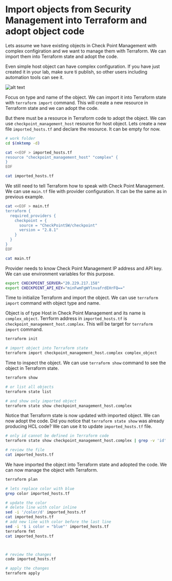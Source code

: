 # Import objects from Security Management into Terraform and adopt object code

Lets assume we have existing objects in Check Point Management with complex configiration and we want to manage them with Terraform. We can import them into Terraform state and adopt the code.

Even simple host object can have complex configuration. If you have just created it in your lab, make sure ti publish, so other users including automation tools can see it.

![alt text](../img/complex_object.png)

Focus on type and name of the object. We can import it into Terraform state with `terraform import` command. This will create a new resource in Terraform state and we can adopt the code.

But there must be a resource in Terraform code to adopt the object. We can use `checkpoint_management_host` resource for host object. Lets create a new file `imported_hosts.tf` and declare the resource. It can be empty for now.

```bash
# work folder
cd $(mktemp -d)

cat <<EOF > imported_hosts.tf
resource "checkpoint_management_host" "complex" {
}
EOF

cat imported_hosts.tf
```

We still need to tell Terraform how to speak with Check Point Management. We can use `main.tf` file with provider configuration. It can be the same as in previous example.

```bash
cat <<EOF > main.tf
terraform {
  required_providers {
    checkpoint = {
      source = "CheckPointSW/checkpoint"
      version = "2.8.1"
    }
  }
}
EOF

cat main.tf
```

Provider needs to know Check Point Management IP address and API key. We can use environment variables for this purpose. 

```bash
export CHECKPOINT_SERVER="20.229.217.158"
export CHECKPOINT_API_KEY="minFwmFgWYlnvafrdEHrFQ=="
```

Time to initialize Terraform and import the object. We can use `terraform import` command with object type and name. 

Object is of type Host in Check Point Management and its name is `complex_object`. 
Terrform address in `imported_hosts.tf` is `checkpoint_management_host.complex`. This will be target for `terraform import` command.

```bash
terraform init

# import object into Terraform state
terraform import checkpoint_management_host.complex complex_object
```

Time to inspect the object. We can use `terraform show` command to see the object in Terraform state.

```bash
terraform show

# or list all objects
terraform state list

# and show only imported object
terraform state show checkpoint_management_host.complex
```

Notice that Terraform state is now updated with imported object. We can now adopt the code. 
Did you notice that `terraform state show` was already producing HCL code? We can use it to update `imported_hosts.tf` file.

```bash
# only id cannot be defined in Terraform code 
terraform state show checkpoint_management_host.complex | grep -v 'id' > imported_hosts.tf

# review the file
cat imported_hosts.tf
```

We have imported the object into Terraform state and adopted the code. We can now manage the object with Terraform. 

```bash
terraform plan

# lets replace color with blue
grep color imported_hosts.tf

# update the color
# delete line with color inline
sed -i '/color/d' imported_hosts.tf
cat imported_hosts.tf
# add new line with color before the last line
sed -i '$ i color = "blue"' imported_hosts.tf
terraform fmt
cat imported_hosts.tf



# review the changes
code imported_hosts.tf

# apply the changes
terraform apply
```

